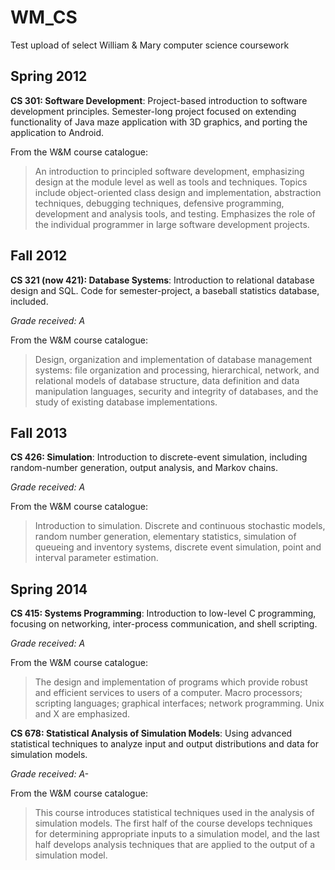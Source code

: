 # WM_CS
Test upload of select William &amp; Mary computer science coursework

## Spring 2012

**CS 301: Software Development**: Project-based introduction to software development principles. Semester-long project focused on extending functionality of Java maze application with 3D graphics, and porting the application to Android.

From the W&M course catalogue:

> An introduction to principled software development, emphasizing design at the module level as well as tools and techniques. Topics include object-oriented class design and implementation, abstraction techniques, debugging techniques, defensive programming, development and analysis tools, and testing. Emphasizes the role of the individual programmer in large software development projects. 

## Fall 2012

**CS 321 (now 421): Database Systems**: Introduction to relational database design and SQL. Code for semester-project, a baseball statistics database, included.

*Grade received: A*

From the W&M course catalogue:

>Design, organization and implementation of database management systems: file organization and processing, hierarchical, network, and relational models of database structure, data definition and data manipulation languages, security and integrity of databases, and the study of existing database implementations.

## Fall 2013

**CS 426: Simulation**: Introduction to discrete-event simulation, including random-number generation, output analysis, and Markov chains.

*Grade received: A*

From the W&M course catalogue:

>Introduction to simulation. Discrete and continuous stochastic models, random number generation, elementary statistics, simulation of queueing and inventory systems, discrete event simulation, point and interval parameter estimation. 

## Spring 2014

**CS 415: Systems Programming**: Introduction to low-level C programming, focusing on networking, inter-process communication, and shell scripting.

*Grade received: A*

From the W&M course catalogue:

>The design and implementation of programs which provide robust and efficient services to users of a computer. Macro processors; scripting languages; graphical interfaces; network programming. Unix and X are emphasized. 

**CS 678: Statistical Analysis of Simulation Models**: Using advanced statistical techniques to analyze input and output distributions and data for simulation models.

*Grade received: A-*

From the W&M course catalogue:

>This course introduces statistical techniques used in the analysis of simulation models. The first half of the course develops techniques for determining appropriate inputs to a simulation model, and the last half develops analysis techniques that are applied to the output of a simulation model.
